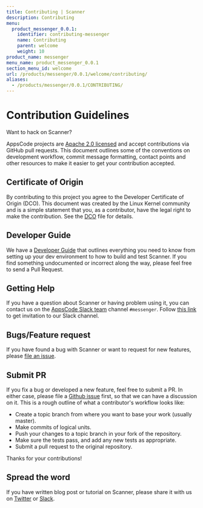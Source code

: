 ```yaml
---
title: Contributing | Scanner
description: Contributing
menu:
  product_messenger_0.0.1:
    identifier: contributing-messenger
    name: Contributing
    parent: welcome
    weight: 10
product_name: messenger
menu_name: product_messenger_0.0.1
section_menu_id: welcome
url: /products/messenger/0.0.1/welcome/contributing/
aliases:
  - /products/messenger/0.0.1/CONTRIBUTING/
---
```


# Contribution Guidelines
Want to hack on Scanner?

AppsCode projects are [Apache 2.0 licensed](https://github.com/appscode/messenger/blob/master/LICENSE) and accept contributions via
GitHub pull requests.  This document outlines some of the conventions on
development workflow, commit message formatting, contact points and other
resources to make it easier to get your contribution accepted.

## Certificate of Origin

By contributing to this project you agree to the Developer Certificate of
Origin (DCO). This document was created by the Linux Kernel community and is a
simple statement that you, as a contributor, have the legal right to make the
contribution. See the [DCO](https://github.com/appscode/messenger/blob/master/DCO) file for details.

## Developer Guide

We have a [Developer Guide](/docs/setup/developer-guide/overview.md) that outlines everything you need to know from setting up your
dev environment to how to build and test Scanner. If you find something undocumented or incorrect along the way,
please feel free to send a Pull Request.

## Getting Help

If you have a question about Scanner or having problem using it, you can contact us on the [AppsCode Slack team](https://appscode.slack.com/messages/CAER85GPK/details/) channel `#messenger`. Follow [this link](https://slack.appscode.com) to get invitation to our Slack channel.

## Bugs/Feature request

If you have found a bug with Scanner or want to request for new features, please [file an issue](https://github.com/appscode/messenger/issues/new).

## Submit PR

If you fix a bug or developed a new feature, feel free to submit a PR. In either case, please file a [Github issue](https://github.com/appscode/messenger/issues/new) first, so that we can have a discussion on it. This is a rough outline of what a contributor's workflow looks like:

- Create a topic branch from where you want to base your work (usually master).
- Make commits of logical units.
- Push your changes to a topic branch in your fork of the repository.
- Make sure the tests pass, and add any new tests as appropriate.
- Submit a pull request to the original repository.

Thanks for your contributions!

## Spread the word

If you have written blog post or tutorial on Scanner, please share it with us on [Twitter](https://twitter.com/AppsCodeHQ) or [Slack](https://slack.appscode.com).
